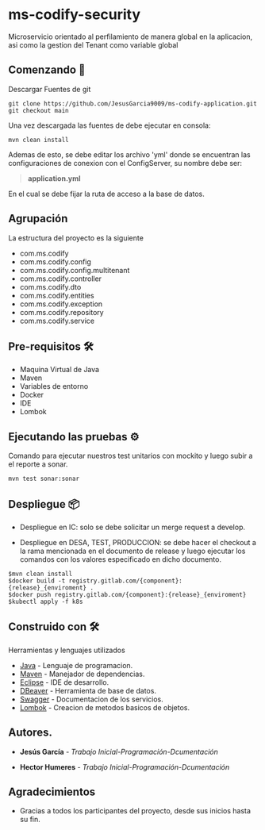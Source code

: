 # ms-codify-security

Microservicio orientado al perfilamiento de manera global en la aplicacion, asi como la gestion del Tenant como variable global

## Comenzando 🚀

Descargar Fuentes de git

```
git clone https://github.com/JesusGarcia9009/ms-codify-application.git
git checkout main
```
Una vez descargada las fuentes de debe ejecutar en consola:

```
mvn clean install
```

Ademas de esto, se debe editar los archivo 'yml' donde se encuentran las configuraciones de conexion con el ConfigServer, su nombre debe ser:
> **application.yml**

En el cual se debe fijar la ruta de acceso a la base de datos.
 
## Agrupación
La estructura del proyecto es la siguiente

- com.ms.codify
- com.ms.codify.config
- com.ms.codify.config.multitenant
- com.ms.codify.controller
- com.ms.codify.dto
- com.ms.codify.entities
- com.ms.codify.exception
- com.ms.codify.repository
- com.ms.codify.service

## Pre-requisitos 🛠

- Maquina Virtual de Java
- Maven
- Variables de entorno
- Docker 
- IDE
- Lombok


## Ejecutando las pruebas ⚙

Comando para ejecutar nuestros test unitarios con mockito y luego subir a el reporte a sonar.

```
mvn test sonar:sonar
```

## Despliegue 📦

* Despliegue en IC: solo se debe solicitar un merge request a develop.

* Despliegue en DESA, TEST, PRODUCCION: se debe hacer el checkout a la rama mencionada en el documento de release y luego ejecutar los comandos con los valores especificado en dicho documento.

```
$mvn clean install
$docker build -t registry.gitlab.com/{component}:{release}_{enviroment} .
$docker push registry.gitlab.com/{component}:{release}_{enviroment}
$kubectl apply -f k8s
```

## Construido con 🛠


Herramientas y lenguajes utilizados


* [Java](https://www.java.com/) - Lenguaje de programacion.
* [Maven](https://maven.apache.org/) - Manejador de dependencias.
* [Eclipse](https://www.eclipse.org/) - IDE de desarrollo.
* [DBeaver](https://dbeaver.io//) - Herramienta de base de datos.
* [Swagger](https://swagger.io/) - Documentacion de los servicios.
* [Lombok](https://projectlombok.org/) - Creacion de metodos basicos de objetos.


## Autores.

* **Jesús García** - *Trabajo Inicial-Programación-Dcumentación* 

* **Hector Humeres** - *Trabajo Inicial-Programación-Dcumentación* 


## Agradecimientos


* Gracias a todos los participantes del proyecto, desde sus inicios hasta su fin.


